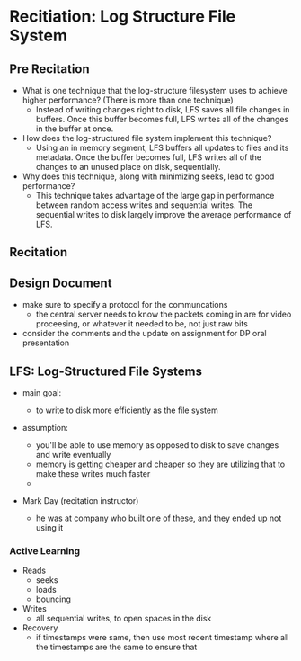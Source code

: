# Recitiation: Log Structure File System

## Pre Recitation
- What is one technique that the log-structure filesystem uses to achieve higher
    performance? (There is more than one technique)
    - Instead of writing changes right to disk, LFS saves all file changes in
        buffers. Once this buffer becomes full, LFS writes all of the changes
        in the buffer at once.
- How does the log-structured file system implement this technique?
    - Using an in memory segment, LFS buffers all updates to files and its
        metadata. Once the buffer becomes full, LFS writes all of the changes
        to an unused place on disk, sequentially.
- Why does this technique, along with minimizing seeks, lead to good performance?
    - This technique takes advantage of the large gap in performance between
        random access writes and sequential writes. The sequential writes to
        disk largely improve the average performance of LFS.

## Recitation

## Design Document

- make sure to specify a protocol for the communcations
    - the central server needs to know the packets coming in are for video
        proceesing, or whatever it needed to be, not just raw bits
- consider the comments and the update on assignment for DP oral presentation


## LFS: Log-Structured File Systems

- main goal:
    - to write to disk more efficiently as the file system
- assumption:
    - you'll be able to use memory as opposed to disk to save changes and write
        eventually
    - memory is getting cheaper and cheaper so they are utilizing that to make
        these writes much faster
    -

- Mark Day (recitation instructor)
    - he was at company who built one of these, and they ended up not using it

### Active Learning

- Reads
    - seeks
    - loads
    - bouncing
- Writes
    - all sequential writes, to open spaces in the disk
- Recovery
    - if timestamps were same, then use most recent timestamp where all the
        timestamps are the same to ensure that
